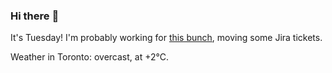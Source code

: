 ### Hi there :wave:

It's Tuesday! I'm probably working for [this bunch](https://github.com/kohofinancial), moving some Jira tickets.

Weather in Toronto: overcast, at +2°C.
